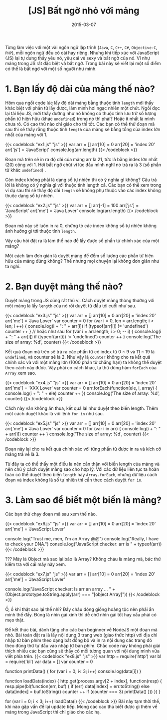﻿---
title: "[JS] Bất ngờ nhỏ với mảng"
slug: js-work-with-array
date: 2015-03-07
categories:
- Lập Trình
- JS
tags:
- JS
- JS Tips
keywords:
- JavaScript
- JS
autoThumbnailImage: true
thumbnailImagePosition: "left"
thumbnailImage: https://res.cloudinary.com/dominhhai/image/upload/code/js.svg
coverImage: https://res.cloudinary.com/dominhhai/image/upload/code/js.svg
metaAlignment: center
---
Từng làm việc với một vài ngôn ngữ lập trình (`Java`, `C`, `C++`, `C#`, `Objective-C`, `PHP`), mỗi ngôn ngữ đều có cái hay riêng. Nhưng khi tiếp xúc với JavaScript (JS) lại tự dưng thấy yêu nó, yêu cái vẻ sexy và bất ngờ của nó. Ví như mảng trong JS rất đặc biệt và bất ngờ. Trong bài này sẽ viết lại một số điểm có thể là bất ngờ với một số người như mình.

<!-- toc -->

# 1. Bạn lấy độ dài của mảng thế nào?

Hôm qua ngồi code lúc lấy độ dài mảng bằng thuộc tính `length` mới thấy khác biệt với phần tử lấy được, làm mình hơi ngạc nhiên một chút. Ngồi đọc lại tài liệu JS, mới thấy dường như nó không có thuộc tính lưu trữ số lượng phần tử hiện hữu (khác `undefined`) trong nó thì phải? Hoặc ít nhất là mình chưa rõ. Có cao thủ nào chỉ giáo cho thì tốt. Các bạn có thể thử đoạn mã sau thì sẽ thấy rằng thuộc tính `length` của mảng sẽ bằng tổng của index lớn nhất của mảng với 1.

{{< codeblock "ex1.js" "js" >}}
var arr = []
arr[10] = 0
arr[20] = 'index 20'
arr['js'] = 'JavaScript'
console.log(arr.length)
{{< /codeblock >}}

Đoạn mã trên sẽ in ra độ dài của mảng arr là 21, tức là bằng index lớn nhất (20) cộng với 1. Hơi bất ngờ chút vì lúc đầu mình nghĩ nó trả ra là 3 (số phần tử khác `undefined`) .

Còn index không phải là dạng số tự nhiên thì có ý nghĩa gì không? Câu trả lời là không có ý nghĩa gì với thuộc tính length cả. Các bạn có thể xem trong ví dụ sau thì sẽ thấy độ dài `length` sẽ không phụ thuộc vào các index không thuộc dạng số tự nhiên.

{{< codeblock "ex2.js" "js" >}}
var arr = []
arr[-1] = 100
arr['js'] = 'JavaScript'
arr['me'] = 'Java Lover'
console.log(arr.length)
{{< /codeblock >}}

Đoạn mã này sẽ luôn in ra 0, chứng tỏ các index không số tự nhiên không ảnh hưởng gì tới thuộc tính `length`.

Vậy câu hỏi đặt ra là làm thế nào để lấy được số phần tử chính xác của một mảng?

Một cách làm đơn giản là duyệt mảng để đếm số lượng các phần tử hiện hữu của mảng đúng không? Thế nhưng mọi chuyện lại không đơn giản như ta nghĩ.

# 2. Bạn duyệt mảng thế nào?

Duyệt mảng trong JS cũng rất thú vị. Cách duyệt mảng thông thường với một mảng là lấy `length` của nó rồi duyệt từ đầu tới cuối như sau.

{{< codeblock "ex3.js" "js" >}}
var arr = []
arr[10] = 0
arr[20] = 'index 20'
arr['me'] = 'Java Lover'
var counter = 0
for (var i = 0, len = arr.length; i < len; i ++) {
    console.log(i + ": " + arr[i])
    if (typeof(arr[i]) != 'undefined')
        counter ++
}
// hoặc như sau
for (var i = arr.length; i > 0; -- i) {
    console.log(i + ": " + arr[i])
    if (typeof(arr[i]) != 'undefined')
        counter ++
}
console.log('The size of array: %d', counter)
{{< /codeblock >}}

Kết quả đoạn mã trên sẽ trả ra các phần từ có index từ 0 ~ 9 và 11 ~ 19 là `undefined`, và counter sẽ là 2.
Như vậy là `counter` không cho ra kết quả chính xác và với một mảng lớn (1000 phần tử chẳng hạn) ta không thể duyệt theo cách này được. Vậy phải có cách khác, ta thử dùng hàm `forEach` của `Array` xem sao.

{{< codeblock "ex4.js" "js" >}}
var arr = []
arr[10] = 0
arr[20] = 'index 20'
arr['me'] = 'XXX Lover'
var counter = 0
arr.forEach(function(ele, i, array) {
    console.log(i + ": " + ele)
    counter ++
})
console.log('The size of array: %d', counter)
{{< /codeblock >}}

Cách này vẫn không ăn thua, kết quả lại như duyệt theo biến length. Thêm một cách duyệt khác là với lệnh `for in` như sau.

{{< codeblock "ex5.js" "js" >}}
var arr = []
arr[10] = 0
arr[20] = 'index 20'
arr['me'] = 'Java Lover'
var counter = 0
for (var i in arr) {
    console.log(i + ": " + arr[i])
    counter ++
}
console.log('The size of array: %d', counter)
{{< /codeblock >}}

Đoạn này lại cho ra kết quả chính xác với từng phần tử được in ra và kích cỡ mảng trả về là 3.

Từ đây ta có thể thấy một điều là nên cẩn thận với biến length của mảng và nên chú ý cách duyệt mảng sao cho hợp lý. Với các dữ liệu liên tục ta hoàn toàn có thể duyệt theo biến `length` hay `Array.forEach`, nhưng dữ liệu cách đoạn và index không là số tự nhiên thì cần theo cách duyệt `for in`.

# 3. Làm sao để biết một biến là mảng?

Các bạn thử chạy đoạn mã sau xem thế nào.

{{< codeblock "ex6.js" "js" >}}
var arr = []
arr[10] = 0
arr[20] = 'index 20'
arr['me'] = 'JavaScript Lover'

console.log("Trust me, men, I'm an Array @@")
console.log("Really, I have to check your DNA.")
console.log("JavaScript checker: arr is " + typeof(arr))
{{< /codeblock >}}

??? Mày là Object mà sao lại bảo là Array?
Không cháu là mảng mà, bác thử kiểm tra với cái máy này xem.

{{< codeblock "ex7.js" "js" >}}
var arr = []
arr[10] = 0
arr[20] = 'index 20'
arr['me'] = 'JavaScript Lover'

console.log("JavaScript checker: Is arr an array ... "
            + (Object.prototype.toString.apply(arr) === "[object Array]"))
{{< /codeblock >}}

Ồ, ồ khỉ thật sao lại thế nhỉ? Đấy cháu dòng giống hoàng tộc nên phải ẩn mình thế đấy. Đúng là nhìn gái xinh thì dễ chứ nhìn gái tốt hay xấu phải có mẹo thật.

Để kết thúc bài, dành tặng cho các bạn beginner về NodeJS một đoạn mã nhỏ. Bài toán đặt ra là lấy nội dung 3 trang web (giao thức http) với địa chỉ nhập từ bàn phím theo dạng bất đồng bộ và in ra nội dung các trang đó theo đúng thứ tự đầu vào nhập từ bàn phím.
Chắc code này không phải giải thích nhiều các bạn cũng sẽ thấy có mối tương quan với nội dung mình vừa viết phía trên.
{{< codeblock "ex8.js" "js" >}}
var http = require('http')
var bl = require('bl')
var data = []
var counter = 0

function printData() {
    for (var i = 0; i< 3; i++)
        console.log(data[i])
}

function loadData(index) {
    http.get(process.argv[2 + index], function(resp) {
        resp.pipe(bl(function(err, buf) {
            if (err)
               data[index] = err.toString()
            else
               data[index] = buf.toString()
            counter ++
           if (counter === 3)
            printData()
        }))
    })
}

for (var i = 0; i < 3; i++)
    loadData(i)
{{< /codeblock >}}
Bài này tạm thời thế, khi nào gặp vấn đề lại update tiếp. Mong các cao thủ biết được gì thêm về mảng trong JavaScript thì chỉ giáo cho các hạ.
